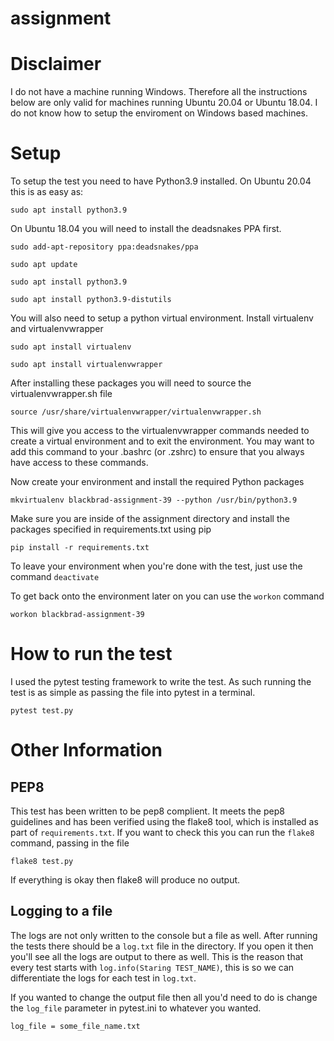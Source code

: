 # assignment

# Disclaimer
I do not have a machine running Windows. Therefore all the instructions below
are only valid for machines running Ubuntu 20.04 or Ubuntu 18.04. I do not
know how to setup the enviroment on Windows based machines.

# Setup

To setup the test you need to have Python3.9 installed. On Ubuntu 20.04 this is
as easy as:

`sudo apt install python3.9`

On Ubuntu 18.04 you will need to install the deadsnakes PPA first.

`sudo add-apt-repository ppa:deadsnakes/ppa`

`sudo apt update`

`sudo apt install python3.9`

`sudo apt install python3.9-distutils`

You will also need to setup a python virtual environment. Install virtualenv
and virtualenvwrapper

`sudo apt install virtualenv`

`sudo apt install virtualenvwrapper`

After installing these packages you will need to source the
virtualenvwrapper.sh file

`source /usr/share/virtualenvwrapper/virtualenvwrapper.sh`

This will give you access to the virtualenvwrapper commands needed to create a
virtual environment and to exit the environment. You may want to add this
command to your .bashrc (or .zshrc) to ensure that you always have access to
these commands.

Now create your environment and install the required Python packages

`mkvirtualenv blackbrad-assignment-39 --python /usr/bin/python3.9`

Make sure you are inside of the assignment directory and install the packages
specified in requirements.txt using pip

`pip install -r requirements.txt`

To leave your environment when you're done with the test, just use the command
`deactivate`

To get back onto the environment later on you can use the `workon` command

`workon blackbrad-assignment-39`

# How to run the test

I used the pytest testing framework to write the test. As such running the
test is as simple as passing the file into pytest in a terminal.

`pytest test.py`

# Other Information
## PEP8

This test has been written to be pep8 complient. It meets the pep8 guidelines
and has been verified using the flake8 tool, which is installed as part of
`requirements.txt`. If you want to check this you can run the `flake8` command,
passing in the file

`flake8 test.py`

If everything is okay then flake8 will produce no output.

## Logging to a file

The logs are not only written to the console but a file as well. After running
the tests there should be a `log.txt` file in the directory. If you open it
then you'll see all the logs are output to there as well. This is the reason
that every test starts with `log.info(Staring TEST_NAME)`, this is so we can
differentiate the logs for each test in `log.txt`.

If you wanted to change the output file then all you'd need to do is change the
`log_file` parameter in pytest.ini to whatever you wanted.

`log_file = some_file_name.txt`
